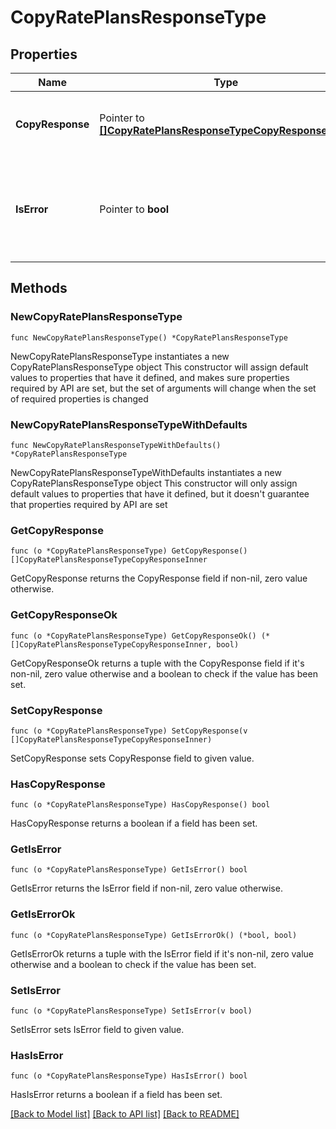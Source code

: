 # CopyRatePlansResponseType

## Properties

Name | Type | Description | Notes
------------ | ------------- | ------------- | -------------
**CopyResponse** | Pointer to [**[]CopyRatePlansResponseTypeCopyResponseInner**](CopyRatePlansResponseTypeCopyResponseInner.md) | Hotel Code from which rate plans are being copied. | [optional] 
**IsError** | Pointer to **bool** | Does the response contains error? if true means request is not completed. | [optional] 

## Methods

### NewCopyRatePlansResponseType

`func NewCopyRatePlansResponseType() *CopyRatePlansResponseType`

NewCopyRatePlansResponseType instantiates a new CopyRatePlansResponseType object
This constructor will assign default values to properties that have it defined,
and makes sure properties required by API are set, but the set of arguments
will change when the set of required properties is changed

### NewCopyRatePlansResponseTypeWithDefaults

`func NewCopyRatePlansResponseTypeWithDefaults() *CopyRatePlansResponseType`

NewCopyRatePlansResponseTypeWithDefaults instantiates a new CopyRatePlansResponseType object
This constructor will only assign default values to properties that have it defined,
but it doesn't guarantee that properties required by API are set

### GetCopyResponse

`func (o *CopyRatePlansResponseType) GetCopyResponse() []CopyRatePlansResponseTypeCopyResponseInner`

GetCopyResponse returns the CopyResponse field if non-nil, zero value otherwise.

### GetCopyResponseOk

`func (o *CopyRatePlansResponseType) GetCopyResponseOk() (*[]CopyRatePlansResponseTypeCopyResponseInner, bool)`

GetCopyResponseOk returns a tuple with the CopyResponse field if it's non-nil, zero value otherwise
and a boolean to check if the value has been set.

### SetCopyResponse

`func (o *CopyRatePlansResponseType) SetCopyResponse(v []CopyRatePlansResponseTypeCopyResponseInner)`

SetCopyResponse sets CopyResponse field to given value.

### HasCopyResponse

`func (o *CopyRatePlansResponseType) HasCopyResponse() bool`

HasCopyResponse returns a boolean if a field has been set.

### GetIsError

`func (o *CopyRatePlansResponseType) GetIsError() bool`

GetIsError returns the IsError field if non-nil, zero value otherwise.

### GetIsErrorOk

`func (o *CopyRatePlansResponseType) GetIsErrorOk() (*bool, bool)`

GetIsErrorOk returns a tuple with the IsError field if it's non-nil, zero value otherwise
and a boolean to check if the value has been set.

### SetIsError

`func (o *CopyRatePlansResponseType) SetIsError(v bool)`

SetIsError sets IsError field to given value.

### HasIsError

`func (o *CopyRatePlansResponseType) HasIsError() bool`

HasIsError returns a boolean if a field has been set.


[[Back to Model list]](../README.md#documentation-for-models) [[Back to API list]](../README.md#documentation-for-api-endpoints) [[Back to README]](../README.md)


